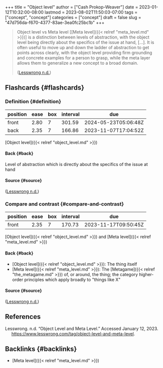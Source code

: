 +++
title = "Object level"
author = ["Cash Prokop-Weaver"]
date = 2023-01-12T10:32:00-08:00
lastmod = 2023-08-02T11:50:03-07:00
tags = ["concept", "concept"]
categories = ["concept"]
draft = false
slug = "47d756da-f670-4377-83ae-3ea0fc25bc1b"
+++

> Object level vs Meta level [[Meta level]({{< relref "meta_level.md" >}})] is a distinction between levels of abstraction, with the object level being directly about the specifics of the issue at hand, [...]. It is often useful to move up and down the ladder of abstraction to get points across clearly, with the object level providing firm grounding and concrete examples for a person to grasp, while the meta layer allows them to generalize a new concept to a broad domain.
>
> (<a href="#citeproc_bib_item_1">Lesswrong n.d.</a>)


## Flashcards {#flashcards}


### Definition {#definition}

| position | ease | box | interval | due                  |
|----------|------|-----|----------|----------------------|
| front    | 2.80 | 7   | 301.59   | 2024-05-23T05:06:48Z |
| back     | 2.35 | 7   | 166.86   | 2023-11-07T17:04:52Z |

[Object level]({{< relref "object_level.md" >}})


#### Back {#back}

Level of abstraction which is directly about the specifics of the issue at hand


#### Source {#source}

(<a href="#citeproc_bib_item_1">Lesswrong n.d.</a>)


### Compare and contrast {#compare-and-contrast}

| position | ease | box | interval | due                  |
|----------|------|-----|----------|----------------------|
| front    | 2.35 | 7   | 170.73   | 2023-11-17T09:50:45Z |

[Object level]({{< relref "object_level.md" >}}) and [Meta level]({{< relref "meta_level.md" >}})


#### Back {#back}

-   [Object level]({{< relref "object_level.md" >}}): The thing itself
-   [Meta level]({{< relref "meta_level.md" >}}): The [Metagame]({{< relref "the_metagame.md" >}}) of, or around, the thing; the category higher-order principles which apply broadly to "things like X"


#### Source {#source}

(<a href="#citeproc_bib_item_1">Lesswrong n.d.</a>)

## References

<style>.csl-entry{text-indent: -1.5em; margin-left: 1.5em;}</style><div class="csl-bib-body">
  <div class="csl-entry"><a id="citeproc_bib_item_1"></a>Lesswrong. n.d. “Object Level and Meta Level.” Accessed January 12, 2023. <a href="https://www.lesswrong.com/tag/object-level-and-meta-level">https://www.lesswrong.com/tag/object-level-and-meta-level</a>.</div>
</div>


## Backlinks {#backlinks}

-   [Meta level]({{< relref "meta_level.md" >}})
